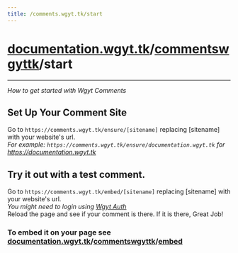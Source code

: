 ```yaml
---
title: /comments.wgyt.tk/start
---
```

# [documentation.wgyt.tk](https://documentation.wgyt.tk)/[commentswgyttk](https://documentation.wgyt.tk/commentswgyttk)/start
_________________
_How to get started with Wgyt Comments_
## Set Up Your Comment Site
Go to `https://comments.wgyt.tk/ensure/[sitename]` replacing [sitename] with your website's url.  
_For example: `https://comments.wgyt.tk/ensure/documentation.wgyt.tk` for https://documentation.wgyt.tk_
## Try it out with a test comment.
Go to `https://comments.wgyt.tk/embed/[sitename]` replacing [sitename] with your website's url.  
_You might need to login using [Wgyt Auth](https://documentation.wgyt.tk/authwgyttk)_  
Reload the page and see if your comment is there. If it is there, Great Job!
### To embed it on your page see [documentation.wgyt.tk](https://documentation.wgyt.tk)/[commentswgyttk](https://documentation.wgyt.tk/commentswgyttk)/[embed](https://documentation.wgyt.tk/commentswgyttk/embed)
